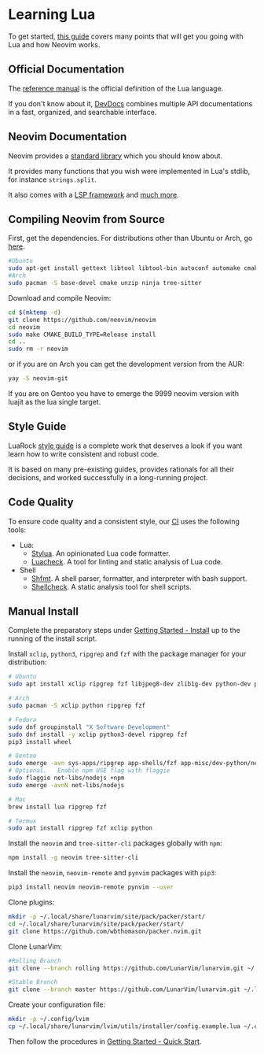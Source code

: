 # Learning Lua

To get started, [this guide](https://github.com/nanotee/nvim-lua-guide) covers many points that will get you going with Lua and how Neovim works.

## Official Documentation

The [reference manual](https://www.lua.org/manual/5.4/) is the official definition of the Lua language.

If you don't know about it, [DevDocs](https://devdocs.io/lua~5.4/) combines multiple API documentations in a fast, organized, and searchable interface.

## Neovim Documentation

Neovim provides a [standard library](https://neovim.io/doc/user/lua.html) which you should know about.

It provides many functions that you wish were implemented in Lua's stdlib, for instance `strings.split`.

It also comes with a [LSP framework](https://neovim.io/doc/user/lsp.html) and [much more](https://neovim.io/doc/user/).

## Compiling Neovim from Source

First, get the dependencies. For distributions other than Ubuntu or Arch, go [here](https://github.com/neovim/neovim/wiki/Building-Neovim#build-prerequisites).

``` bash
#Ubuntu
sudo apt-get install gettext libtool libtool-bin autoconf automake cmake g++ pkg-config unzip build-essential
#Arch
sudo pacman -S base-devel cmake unzip ninja tree-sitter
```

Download and compile Neovim:

``` bash
cd $(mktemp -d)
git clone https://github.com/neovim/neovim
cd neovim
sudo make CMAKE_BUILD_TYPE=Release install
cd ..
sudo rm -r neovim
```

or if you are on Arch you can get the development version from the AUR:

``` bash
yay -S neovim-git
```

If you are on Gentoo you have to emerge the 9999 neovim version with luajit as the lua single target.

## Style Guide

LuaRock [style guide](https://github.com/luarocks/lua-style-guide) is a complete work that deserves a look if you want learn how to write consistent and robust code.

It is based on many pre-existing guides, provides rationals for all their decisions, and worked successfully in a long-running project.

## Code Quality

To ensure code quality and a consistent style, our [CI](https://github.com/Lunarvim/LunarVim/actions) uses the following tools:

- Lua:
  - [Stylua](https://github.com/JohnnyMorganz/StyLua). An opinionated Lua code formatter.
  - [Luacheck](https://github.com/mpeterv/luacheck). A tool for linting and static analysis of Lua code. 
- Shell
  - [Shfmt](https://github.com/mvdan/sh). A shell parser, formatter, and interpreter with bash support.
  - [Shellcheck](https://github.com/koalaman/shellcheck). A static analysis tool for shell scripts.

## Manual Install 

Complete the preparatory steps under [Getting Started - Install](../01-installing.html) up to the running of the install script.

Install `xclip`, `python3`, `ripgrep` and `fzf` with the package manager for your distribution:

```bash
# Ubuntu
sudo apt install xclip ripgrep fzf libjpeg8-dev zlib1g-dev python-dev python3-dev libxtst-dev

# Arch
sudo pacman -S xclip python ripgrep fzf 

# Fedora
sudo dnf groupinstall "X Software Development"
sudo dnf install -y xclip python3-devel ripgrep fzf
pip3 install wheel 

# Gentoo
sudo emerge -avn sys-apps/ripgrep app-shells/fzf app-misc/dev-python/neovim-remote virtual/jpeg sys-libs/zlib
# Optional.   Enable npm USE flag with flaggie
sudo flaggie net-libs/nodejs +npm
sudo emerge -avnN net-libs/nodejs

# Mac
brew install lua ripgrep fzf 

# Termux
sudo apt install ripgrep fzf xclip python
```

Install the `neovim` and `tree-sitter-cli` packages globally with `npm`:

```bash
npm install -g neovim tree-sitter-cli
```

Install the `neovim`, `neovim-remote` and `pynvim` packages with `pip3`:

```bash
pip3 install neovim neovim-remote pynvim --user
```

Clone plugins: 

```bash
mkdir -p ~/.local/share/lunarvim/site/pack/packer/start/
cd ~/.local/share/lunarvim/site/pack/packer/start/
git clone https://github.com/wbthomason/packer.nvim.git
```

Clone LunarVim:

```bash
#Rolling Branch
git clone --branch rolling https://github.com/LunarVim/lunarvim.git ~/.local/share/lunarvim/lvim

#Stable Branch
git clone --branch master https://github.com/LunarVim/lunarvim.git ~/.local/share/lunarvim/lvim
```

Create your configuration file:

```bash
mkdir -p ~/.config/lvim
cp ~/.local/share/lunarvim/lvim/utils/installer/config.example.lua ~/.config/lvim/config.lua
```
Then follow the procedures in [Getting Started - Quick Start](../02-after-install.md).

